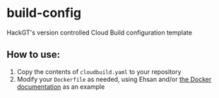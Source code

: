 # build-config
HackGT's version controlled Cloud Build configuration template

## How to use:

1. Copy the contents of `cloudbuild.yaml` to your repository
2. Modify your `Dockerfile` as needed, using Ehsan and/or [the Docker documentation](https://docs.docker.com/develop/develop-images/multistage-build/#use-multi-stage-builds) as an example
